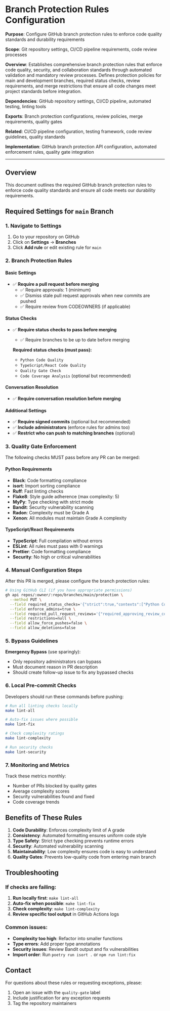 # Branch Protection Rules Configuration

**Purpose**: Configure GitHub branch protection rules to enforce code quality standards and durability requirements

**Scope**: Git repository settings, CI/CD pipeline requirements, code review processes

**Overview**: Establishes comprehensive branch protection rules that enforce code quality, security,
    and collaboration standards through automated validation and mandatory review processes. Defines
    protection policies for main and development branches, required status checks, review requirements,
    and merge restrictions that ensure all code changes meet project standards before integration.

**Dependencies**: GitHub repository settings, CI/CD pipeline, automated testing, linting tools

**Exports**: Branch protection configurations, review policies, merge requirements, quality gates

**Related**: CI/CD pipeline configuration, testing framework, code review guidelines, quality standards

**Implementation**: GitHub branch protection API configuration, automated enforcement rules, quality gate integration

---

## Overview
This document outlines the required GitHub branch protection rules to enforce code quality standards and ensure all code meets our durability requirements.

## Required Settings for `main` Branch

### 1. Navigate to Settings
1. Go to your repository on GitHub
2. Click on **Settings** → **Branches**
3. Click **Add rule** or edit existing rule for `main`

### 2. Branch Protection Rules

#### Basic Settings
- ✅ **Require a pull request before merging**
  - ✅ Require approvals: 1 (minimum)
  - ✅ Dismiss stale pull request approvals when new commits are pushed
  - ✅ Require review from CODEOWNERS (if applicable)

#### Status Checks
- ✅ **Require status checks to pass before merging**
  - ✅ Require branches to be up to date before merging

  **Required status checks (must pass):**
  - `Python Code Quality`
  - `TypeScript/React Code Quality`
  - `Quality Gate Check`
  - `Code Coverage Analysis` (optional but recommended)

#### Conversation Resolution
- ✅ **Require conversation resolution before merging**

#### Additional Settings
- ✅ **Require signed commits** (optional but recommended)
- ✅ **Include administrators** (enforce rules for admins too)
- ✅ **Restrict who can push to matching branches** (optional)

### 3. Quality Gate Enforcement

The following checks MUST pass before any PR can be merged:

#### Python Requirements
- **Black**: Code formatting compliance
- **isort**: Import sorting compliance
- **Ruff**: Fast linting checks
- **Flake8**: Style guide adherence (max complexity: 5)
- **MyPy**: Type checking with strict mode
- **Bandit**: Security vulnerability scanning
- **Radon**: Complexity must be Grade A
- **Xenon**: All modules must maintain Grade A complexity

#### TypeScript/React Requirements
- **TypeScript**: Full compilation without errors
- **ESLint**: All rules must pass with 0 warnings
- **Prettier**: Code formatting compliance
- **Security**: No high or critical vulnerabilities

### 4. Manual Configuration Steps

After this PR is merged, please configure the branch protection rules:

```bash
# Using GitHub CLI (if you have appropriate permissions)
gh api repos/:owner/:repo/branches/main/protection \
  --method PUT \
  --field required_status_checks='{"strict":true,"contexts":["Python Code Quality","TypeScript/React Code Quality","Quality Gate Check"]}' \
  --field enforce_admins=true \
  --field required_pull_request_reviews='{"required_approving_review_count":1,"dismiss_stale_reviews":true}' \
  --field restrictions=null \
  --field allow_force_pushes=false \
  --field allow_deletions=false
```

### 5. Bypass Guidelines

**Emergency Bypass** (use sparingly):
- Only repository administrators can bypass
- Must document reason in PR description
- Should create follow-up issue to fix any bypassed checks

### 6. Local Pre-commit Checks

Developers should run these commands before pushing:

```bash
# Run all linting checks locally
make lint-all

# Auto-fix issues where possible
make lint-fix

# Check complexity ratings
make lint-complexity

# Run security checks
make lint-security
```

### 7. Monitoring and Metrics

Track these metrics monthly:
- Number of PRs blocked by quality gates
- Average complexity scores
- Security vulnerabilities found and fixed
- Code coverage trends

## Benefits of These Rules

1. **Code Durability**: Enforces complexity limit of A grade
2. **Consistency**: Automated formatting ensures uniform code style
3. **Type Safety**: Strict type checking prevents runtime errors
4. **Security**: Automated vulnerability scanning
5. **Maintainability**: Low complexity ensures code is easy to understand
6. **Quality Gates**: Prevents low-quality code from entering main branch

## Troubleshooting

### If checks are failing:

1. **Run locally first**: `make lint-all`
2. **Auto-fix when possible**: `make lint-fix`
3. **Check complexity**: `make lint-complexity`
4. **Review specific tool output** in GitHub Actions logs

### Common issues:

- **Complexity too high**: Refactor into smaller functions
- **Type errors**: Add proper type annotations
- **Security issues**: Review Bandit output and fix vulnerabilities
- **Import order**: Run `poetry run isort .` or `npm run lint:fix`

## Contact

For questions about these rules or requesting exceptions, please:
1. Open an issue with the `quality-gate` label
2. Include justification for any exception requests
3. Tag the repository maintainers

